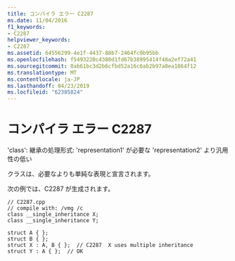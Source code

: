 ```yaml
---
title: コンパイラ エラー C2287
ms.date: 11/04/2016
f1_keywords:
- C2287
helpviewer_keywords:
- C2287
ms.assetid: 64556299-4e1f-4437-88b7-2464fc0b95bb
ms.openlocfilehash: f5493220c4380d1fd67b38995414f48a2ef72a41
ms.sourcegitcommit: 0ab61bc3d2b6cfbd52a16c6ab2b97a8ea1864f12
ms.translationtype: MT
ms.contentlocale: ja-JP
ms.lasthandoff: 04/23/2019
ms.locfileid: "62385824"
---
```

# <a name="compiler-error-c2287"></a>コンパイラ エラー C2287

'class': 継承の処理形式: 'representation1' が必要な 'representation2' より汎用性の低い

クラスは、必要なよりも単純な表現と宣言されます。

次の例では、C2287 が生成されます。

```
// C2287.cpp
// compile with: /vmg /c
class __single_inheritance X;
class __single_inheritance Y;

struct A { };
struct B { };
struct X : A, B { };  // C2287  X uses multiple inheritance
struct Y : A { };  // OK
```